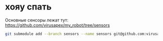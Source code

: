 # хояу спать

Основные сенсоры лежат тут: https://github.com/virusapex/my_robot/tree/sensors

```bash
git submodule add --branch sensors --name sensors git@github.com:virusapex/my_robot.git
```
